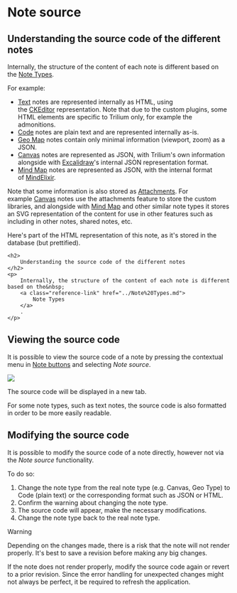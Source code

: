 # Note source
## Understanding the source code of the different notes

Internally, the structure of the content of each note is different based on the <a class="reference-link" href="../Note%20Types.md">Note Types</a>.

For example:

*   <a class="reference-link" href="../Note%20Types/Text.md">Text</a> notes are represented internally as HTML, using the <a class="reference-link" href="Technologies%20used/CKEditor.md">CKEditor</a> representation. Note that due to the custom plugins, some HTML elements are specific to Trilium only, for example the admonitions.
*   <a class="reference-link" href="../Note%20Types/Code.md">Code</a> notes are plain text and are represented internally as-is.
*   <a class="reference-link" href="../Collections/Geo%20Map%20View.md">Geo Map</a> notes contain only minimal information (viewport, zoom) as a JSON.
*   <a class="reference-link" href="../Note%20Types/Canvas.md">Canvas</a> notes are represented as JSON, with Trilium's own information alongside with <a class="reference-link" href="Technologies%20used/Excalidraw.md">Excalidraw</a>'s internal JSON representation format.
*   <a class="reference-link" href="../Note%20Types/Mind%20Map.md">Mind Map</a> notes are represented as JSON, with the internal format of <a class="reference-link" href="Technologies%20used/MindElixir.md">MindElixir</a>.

Note that some information is also stored as <a class="reference-link" href="../Basic%20Concepts%20and%20Features/Notes/Attachments.md">Attachments</a>. For example <a class="reference-link" href="../Note%20Types/Canvas.md">Canvas</a> notes use the attachments feature to store the custom libraries, and alongside with <a class="reference-link" href="../Note%20Types/Mind%20Map.md">Mind Map</a> and other similar note types it stores an SVG representation of the content for use in other features such as including in other notes, shared notes, etc.

Here's part of the HTML representation of this note, as it's stored in the database (but prettified).

```
<h2>
	Understanding the source code of the different notes
</h2>
<p>
	Internally, the structure of the content of each note is different based on the&nbsp;
	<a class="reference-link" href="../Note%20Types.md">
		Note Types
	</a>
	.
</p>
```

## Viewing the source code

It is possible to view the source code of a note by pressing the contextual menu in <a class="reference-link" href="../Basic%20Concepts%20and%20Features/UI%20Elements/Note%20buttons.md">Note buttons</a> and selecting _Note source_.

![](Note%20source_image.png)

The source code will be displayed in a new tab.

For some note types, such as text notes, the source code is also formatted in order to be more easily readable.

## Modifying the source code

It is possible to modify the source code of a note directly, however not via the _Note source_ functionality. 

To do so:

1.  Change the note type from the real note type (e.g. Canvas, Geo Type) to Code (plain text) or the corresponding format such as JSON or HTML.
2.  Confirm the warning about changing the note type.
3.  The source code will appear, make the necessary modifications.
4.  Change the note type back to the real note type.

> [!WARNING]
> Depending on the changes made, there is a risk that the note will not render properly. It's best to save a revision before making any big changes.
> 
> If the note does not render properly, modify the source code again or revert to a prior revision. Since the error handling for unexpected changes might not always be perfect, it be required to refresh the application.